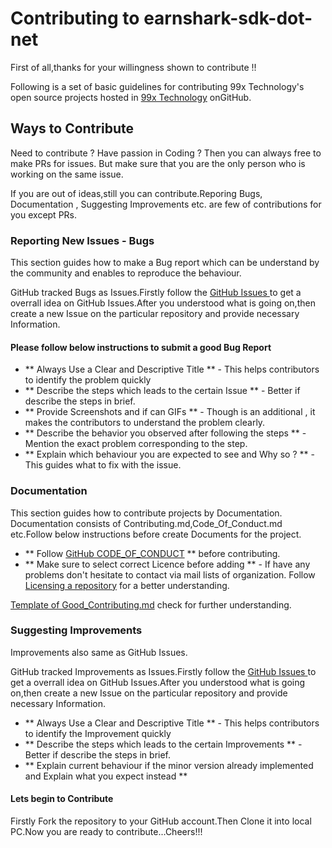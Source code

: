 # Contributing to earnshark-sdk-dot-net

First of all,thanks for your willingness shown to contribute !!

Following is a set of basic guidelines for contributing 99x Technology's open source projects hosted in [99x Technology](https://github.com/99xt) onGitHub.

## Ways to Contribute

Need to contribute ? Have passion in Coding ? Then you can always free to make  PRs  for issues. But make sure that you are the only person who is working on the same issue.

If you are out of ideas,still you can contribute.Reporing Bugs, Documentation , Suggesting Improvements etc. are few of contributions for you except PRs.


### Reporting New Issues - Bugs

This section guides how to make a Bug report which can be understand by the community and enables to reproduce the behaviour.

GitHub tracked Bugs as Issues.Firstly follow the [ GitHub Issues ](https://guides.github.com/features/issues) to get a overrall idea on GitHub Issues.After you understood what is going on,then create a new Issue on the particular repository and provide necessary Information.

#### Please follow below instructions to submit a good Bug Report

* ** Always Use a Clear and Descriptive Title ** - This helps contributors to identify the problem quickly
* ** Describe the steps which leads to the certain Issue ** - Better if describe the steps in brief.
* ** Provide Screenshots and if can GIFs  ** - Though is an additional , it makes the contributors to understand the problem clearly.
* ** Describe the behavior you observed after following the steps ** - Mention the exact problem corresponding to the step.
* ** Explain which behaviour you are expected to see and Why so ? ** - This guides what to fix with the issue.


### Documentation

This section guides how to contribute projects by Documentation. Documentation consists of Contributing.md,Code_Of_Conduct.md etc.Follow below instructions before create Documents for the project.

* ** Follow [GitHub CODE_OF_CONDUCT]( https://help.github.com/articles/adding-a-code-of-conduct-to-your-project ) ** before contributing.
* ** Make sure to select correct Licence before adding ** - If have any problems don't hesitate to contact via mail lists of organization.
Follow [Licensing a repository](https://help.github.com/articles/licensing-a-repository/) for a better understanding.

[Template of Good_Contributing.md](https://gist.github.com/PurpleBooth/b24679402957c63ec426) check for further understanding.


### Suggesting Improvements

Improvements also same as GitHub Issues.

GitHub tracked Improvements as Issues.Firstly follow the [ GitHub Issues ](https://guides.github.com/features/issues) to get a overrall idea on GitHub Issues.After you understood what is going on,then create a new Issue on the particular repository and provide necessary Information.

* ** Always Use a Clear and Descriptive Title ** - This helps contributors to identify the Improvement quickly
* ** Describe the steps which leads to the certain Improvements ** - Better if describe the steps in brief.
* ** Explain current behaviour if the minor version already implemented and Explain what you expect instead ** 


#### Lets begin to Contribute

Firstly Fork the repository to your GitHub account.Then Clone it into local PC.Now you are ready to contribute...Cheers!!!


